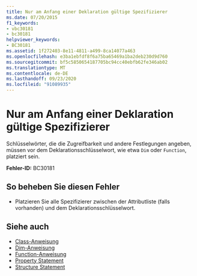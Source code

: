 ```yaml
---
title: Nur am Anfang einer Deklaration gültige Spezifizierer
ms.date: 07/20/2015
f1_keywords:
- vbc30181
- bc30181
helpviewer_keywords:
- BC30181
ms.assetid: 1f272403-8e11-4811-a499-8ca14077a463
ms.openlocfilehash: e3ba1ebfdf8f6a75ba65469a1ba2deb230d9d760
ms.sourcegitcommit: bf5c5850654187705bc94cc40ebfb62fe346ab02
ms.translationtype: MT
ms.contentlocale: de-DE
ms.lasthandoff: 09/23/2020
ms.locfileid: "91089935"
---
```

# <a name="specifiers-valid-only-at-the-beginning-of-a-declaration"></a>Nur am Anfang einer Deklaration gültige Spezifizierer

Schlüsselwörter, die die Zugreifbarkeit und andere Festlegungen angeben, müssen vor dem Deklarationsschlüsselwort, wie etwa `Dim` oder `Function`, platziert sein.  
  
 **Fehler-ID:** BC30181  
  
## <a name="to-correct-this-error"></a>So beheben Sie diesen Fehler  
  
- Platzieren Sie alle Spezifizierer zwischen der Attributliste (falls vorhanden) und dem Deklarationsschlüsselwort.  
  
## <a name="see-also"></a>Siehe auch

- [Class-Anweisung](../language-reference/statements/class-statement.md)
- [Dim-Anweisung](../language-reference/statements/dim-statement.md)
- [Function-Anweisung](../language-reference/statements/function-statement.md)
- [Property Statement](../language-reference/statements/property-statement.md)
- [Structure Statement](../language-reference/statements/structure-statement.md)
